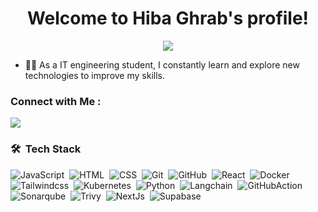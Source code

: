 

<h1 align="center">
  Welcome to Hiba Ghrab's profile!
</h1>


<!-- Typing SVG by DenverCoder1 - https://github.com/DenverCoder1/readme-typing-svg -->
<p align="center">
  <a href="https://github.com/DenverCoder1/readme-typing-svg"><img src="https://i.giphy.com/media/v1.Y2lkPTc5MGI3NjExd21ncWNhYXcxNG40NmV5eGVqMHZuOWdvbDEzM2txdWExYWg3dW5zYyZlcD12MV9pbnRlcm5hbF9naWZfYnlfaWQmY3Q9Zw/6gCAD8vSXMSg7aYmJH/giphy.gif"></a>
</p> 
</a>
</p> 


- 👨‍💻 As a  IT engineering student, I constantly learn and explore new technologies to improve my skills.




### Connect with Me :

<a href="https://www.linkedin.com/in/hiba-ghrab-6618b6249/" target="_blank"><img src="https://img.shields.io/badge/-Hiba%20Ghrab-0077B5?style=for-the-badge&logo=Linkedin&logoColor=white"/></a>

### 🛠 &nbsp;Tech Stack
![JavaScript](https://img.shields.io/badge/-JavaScript-05122A?style=flat&logo=javascript)&nbsp;
![HTML](https://img.shields.io/badge/-HTML-05122A?style=flat&logo=HTML5)&nbsp;
![CSS](https://img.shields.io/badge/-CSS-05122A?style=flat&logo=CSS3&logoColor=1572B6)&nbsp;
![Git](https://img.shields.io/badge/-Git-05122A?style=flat&logo=git)&nbsp;
![GitHub](https://img.shields.io/badge/-GitHub-05122A?style=flat&logo=github)&nbsp;
![React](https://img.shields.io/badge/-React-05122A?style=flat&logo=react)&nbsp;
![Docker](https://img.shields.io/badge/-Docker-05122A?style=flat&logo=docker)&nbsp;
![Tailwindcss](https://img.shields.io/badge/-Tailwindcss-05122A?style=flat&logo=tailwindcss)&nbsp;
![Kubernetes](https://img.shields.io/badge/-Kubernetes-05122A?style=flat&logo=kubernetes)&nbsp;
![Python](https://img.shields.io/badge/-Python-05122A?style=flat&logo=python)&nbsp;
![Langchain](https://img.shields.io/badge/-Langchain-05122A?style=flat&logo=langchain)&nbsp;
![GitHubAction](https://img.shields.io/badge/-GitHubAction-05122A?style=flat&logo=githubaction)&nbsp;
![Sonarqube](https://img.shields.io/badge/-Sonarqube-05122A?style=flat&logo=sonarqube)&nbsp;
![Trivy](https://img.shields.io/badge/-Trivy-05122A?style=flat&logo=trivy)&nbsp;
![NextJs](https://img.shields.io/badge/-Nextjs-05122A?style=flat&logo=next)&nbsp;
![Supabase](https://img.shields.io/badge/-Supabase-05122A?style=flat&logo=supabase)&nbsp;
<!--
![Node.js](https://img.shields.io/badge/-Node.js-05122A?style=flat&logo=node.js&logoColor=339933)&nbsp;
![Sass](https://img.shields.io/badge/-Sass-05122A?style=flat&logo=sass)&nbsp;
![GraphQL](https://img.shields.io/badge/-GraphQL-05122A?style=flat&logo=GraphQL)&nbsp;
![MongoDB](https://img.shields.io/badge/-MongoDB-05122A?style=flat&logo=MongoDB)&nbsp;
![Python](https://img.shields.io/badge/-Python%20-05122A?style=flat&logo=python)&nbsp;
-->


